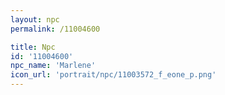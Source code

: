 ```yaml
---
layout: npc
permalink: /11004600

title: Npc
id: '11004600'
npc_name: 'Marlene'
icon_url: 'portrait/npc/11003572_f_eone_p.png'
---
```

